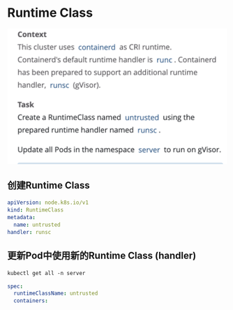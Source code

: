 # Runtime Class

![](../images/7.png)
## 创建Runtime Class
```yaml
apiVersion: node.k8s.io/v1
kind: RuntimeClass
metadata:
  name: untrusted
handler: runsc
```
## 更新Pod中使用新的Runtime Class (handler)
```shell
kubectl get all -n server
```

```yaml
spec:
  runtimeClassName: untrusted   
  containers:
```